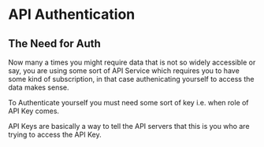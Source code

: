 # API Authentication 

## The Need for Auth

Now many a times you might require data that is not so widely accessible or say,
you are using some sort of API Service which requires you to have some kind of subscription,
in that case authenicating yourself to access the data makes sense.

To Authenticate yourself you must need some sort of key i.e. when role of API Key comes.

API Keys are basically a way to tell the API servers that this is you who are trying to access the API Key.